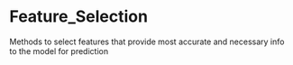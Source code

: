 # Feature_Selection

Methods to select features that provide most accurate and necessary info to the model for prediction
